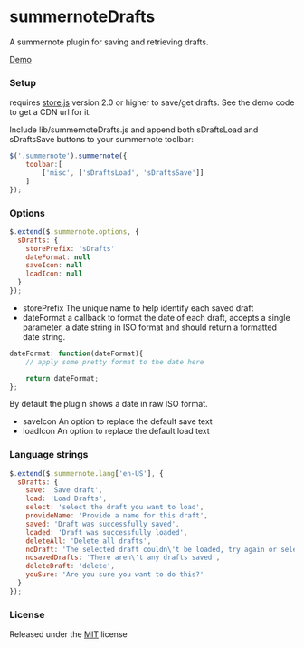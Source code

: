 # summernoteDrafts

A summernote plugin for saving and retrieving drafts.

[Demo](https://cdn.rawgit.com/MissAllSunday/summernoteDrafts/5f4786b1/demo.html)


### Setup

requires [store.js](https://github.com/marcuswestin/store.js/) version 2.0 or higher to save/get drafts. See the demo code to get a CDN url for it.

Include lib/summernoteDrafts.js and append both sDraftsLoad and sDraftsSave buttons to your summernote toolbar:

```javascript
$('.summernote').summernote({
    toolbar:[
        ['misc', ['sDraftsLoad', 'sDraftsSave']]
    ]
});
```

### Options

```javascript
$.extend($.summernote.options, {
  sDrafts: {
	storePrefix: 'sDrafts'
	dateFormat: null
	saveIcon: null
	loadIcon: null
  }
});
```
- storePrefix The unique name to help identify each saved draft
- dateFormat a callback to format the date of each draft, accepts a single parameter, a date string in ISO format and should return a formatted date string.

```javascript
dateFormat: function(dateFormat){
	// apply some pretty format to the date here

	return dateFormat;
};
```

By default the plugin shows a date in raw ISO format.

- saveIcon An option to replace the default save text
- loadIcon An option to replace the default load text

### Language strings

```javascript
$.extend($.summernote.lang['en-US'], {
  sDrafts: {
	save: 'Save draft',
	load: 'Load Drafts',
	select: 'select the draft you want to load',
	provideName: 'Provide a name for this draft',
	saved: 'Draft was successfully saved',
	loaded: 'Draft was successfully loaded',
	deleteAll: 'Delete all drafts',
	noDraft: 'The selected draft couldn\'t be loaded, try again or select another one',
	nosavedDrafts: 'There aren\'t any drafts saved',
	deleteDraft: 'delete',
	youSure: 'Are you sure you want to do this?'
  }
});
```

### License

Released under the [MIT](https://opensource.org/licenses/MIT) license
